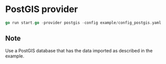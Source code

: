 # PostGIS provider

```go
go run start.go -provider postgis -config example/config_postgis.yaml
```

## Note

Use a PostGIS database that has the data imported as described in the example.
